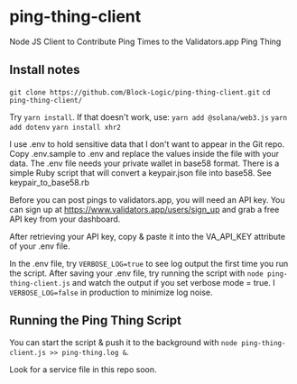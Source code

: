# ping-thing-client
Node JS Client to Contribute Ping Times to the Validators.app Ping Thing

## Install notes
`git clone https://github.com/Block-Logic/ping-thing-client.git`
`cd ping-thing-client/`

Try `yarn install`. If that doesn't work, use:
`yarn add @solana/web3.js`
`yarn add dotenv`
`yarn install xhr2`

I use .env to hold sensitive data that I don't want to appear in the Git repo. Copy .env.sample to .env and replace the values inside the file with your data. The .env file needs your private wallet in base58 format. There is a simple Ruby script that will convert a keypair.json file into base58. See keypair_to_base58.rb

Before you can post pings to validators.app, you will need an API key. You can sign up at https://www.validators.app/users/sign_up and grab a free API key from your dashboard.

After retrieving your API key, copy & paste it into the VA_API_KEY attribute of your .env file.

In the .env file, try `VERBOSE_LOG=true` to see log output the first time you run the script. After saving your .env file, try running the script with `node ping-thing-client.js` and watch the output if you set verbose mode = true. I `VERBOSE_LOG=false` in production to minimize log noise.

## Running the Ping Thing Script
You can start the script & push it to the background with `node ping-thing-client.js >> ping-thing.log &`.

Look for a service file in this repo soon.
